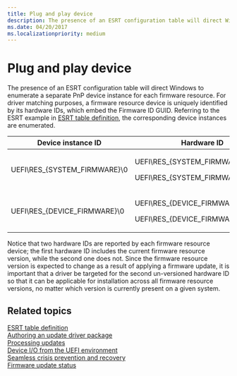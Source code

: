 ```yaml
---
title: Plug and play device
description: The presence of an ESRT configuration table will direct Windows to enumerate a separate PnP device instance for each firmware resource.
ms.date: 04/20/2017
ms.localizationpriority: medium
---
```


# Plug and play device


The presence of an ESRT configuration table will direct Windows to enumerate a separate PnP device instance for each firmware resource. For driver matching purposes, a firmware resource device is uniquely identified by its hardware IDs, which embed the Firmware ID GUID. Referring to the ESRT example in [ESRT table definition](esrt-table-definition.md), the corresponding device instances are enumerated.

<table>
<colgroup>
<col width="50%" />
<col width="50%" />
</colgroup>
<thead>
<tr class="header">
<th>Device instance ID</th>
<th>Hardware ID</th>
</tr>
</thead>
<tbody>
<tr class="odd">
<td>UEFI\RES_{SYSTEM_FIRMWARE}\0</td>
<td><p>UEFI\RES_{SYSTEM_FIRMWARE}&REV_1</p>
<p>UEFI\RES_{SYSTEM_FIRMWARE}</p></td>
</tr>
<tr class="even">
<td>UEFI\RES_{DEVICE_FIRMWARE}\0</td>
<td><p>UEFI\RES_{DEVICE_FIRMWARE}&REV_1</p>
<p>UEFI\RES_{DEVICE_FIRMWARE}</p></td>
</tr>
</tbody>
</table>

 

Notice that two hardware IDs are reported by each firmware resource device; the first hardware ID includes the current firmware resource version, while the second one does not. Since the firmware resource version is expected to change as a result of applying a firmware update, it is important that a driver be targeted for the second un-versioned hardware ID so that it can be applicable for installation across all firmware resource versions, no matter which version is currently present on a given system.

## Related topics
[ESRT table definition](esrt-table-definition.md)  
[Authoring an update driver package](authoring-an-update-driver-package.md)  
[Processing updates](processing-updates.md)  
[Device I/O from the UEFI environment](device-i-o-from-the-uefi-environment.md)  
[Seamless crisis prevention and recovery](seamless-crisis-prevention-and-recovery.md)  
[Firmware update status](firmware-update-status.md)  



